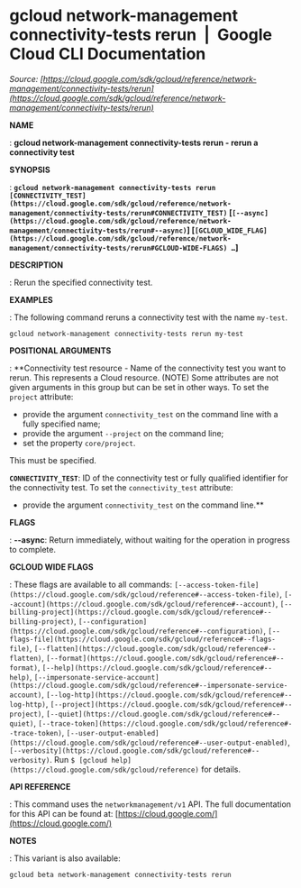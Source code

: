 # gcloud network-management connectivity-tests rerun  |  Google Cloud CLI Documentation

*Source: [https://cloud.google.com/sdk/gcloud/reference/network-management/connectivity-tests/rerun](https://cloud.google.com/sdk/gcloud/reference/network-management/connectivity-tests/rerun)*

**NAME**

: **gcloud network-management connectivity-tests rerun - rerun a connectivity test**

**SYNOPSIS**

: **`gcloud network-management connectivity-tests rerun` `[CONNECTIVITY_TEST](https://cloud.google.com/sdk/gcloud/reference/network-management/connectivity-tests/rerun#CONNECTIVITY_TEST)` [`[--async](https://cloud.google.com/sdk/gcloud/reference/network-management/connectivity-tests/rerun#--async)`] [`[GCLOUD_WIDE_FLAG](https://cloud.google.com/sdk/gcloud/reference/network-management/connectivity-tests/rerun#GCLOUD-WIDE-FLAGS) …`]**

**DESCRIPTION**

: Rerun the specified connectivity test.

**EXAMPLES**

: The following command reruns a connectivity test with the name
`my-test`.

```
gcloud network-management connectivity-tests rerun my-test
```

**POSITIONAL ARGUMENTS**

: **Connectivity test resource - Name of the connectivity test you want to rerun.
This represents a Cloud resource. (NOTE) Some attributes are not given arguments
in this group but can be set in other ways.
To set the `project` attribute:

- provide the argument `connectivity_test` on the command line with a
fully specified name;
- provide the argument `--project` on the command line;
- set the property `core/project`.

This must be specified.

**`CONNECTIVITY_TEST`**:
ID of the connectivity test or fully qualified identifier for the connectivity
test.
To set the `connectivity_test` attribute:

- provide the argument `connectivity_test` on the command line.**

**FLAGS**

: **--async**:
Return immediately, without waiting for the operation in progress to complete.

**GCLOUD WIDE FLAGS**

: These flags are available to all commands: `[--access-token-file](https://cloud.google.com/sdk/gcloud/reference#--access-token-file)`,
`[--account](https://cloud.google.com/sdk/gcloud/reference#--account)`, `[--billing-project](https://cloud.google.com/sdk/gcloud/reference#--billing-project)`,
`[--configuration](https://cloud.google.com/sdk/gcloud/reference#--configuration)`,
`[--flags-file](https://cloud.google.com/sdk/gcloud/reference#--flags-file)`,
`[--flatten](https://cloud.google.com/sdk/gcloud/reference#--flatten)`, `[--format](https://cloud.google.com/sdk/gcloud/reference#--format)`, `[--help](https://cloud.google.com/sdk/gcloud/reference#--help)`, `[--impersonate-service-account](https://cloud.google.com/sdk/gcloud/reference#--impersonate-service-account)`,
`[--log-http](https://cloud.google.com/sdk/gcloud/reference#--log-http)`,
`[--project](https://cloud.google.com/sdk/gcloud/reference#--project)`, `[--quiet](https://cloud.google.com/sdk/gcloud/reference#--quiet)`, `[--trace-token](https://cloud.google.com/sdk/gcloud/reference#--trace-token)`, `[--user-output-enabled](https://cloud.google.com/sdk/gcloud/reference#--user-output-enabled)`,
`[--verbosity](https://cloud.google.com/sdk/gcloud/reference#--verbosity)`.
Run `$ [gcloud help](https://cloud.google.com/sdk/gcloud/reference)` for details.

**API REFERENCE**

: This command uses the `networkmanagement/v1` API. The full
documentation for this API can be found at: [https://cloud.google.com/](https://cloud.google.com/)

**NOTES**

: This variant is also available:

```
gcloud beta network-management connectivity-tests rerun
```